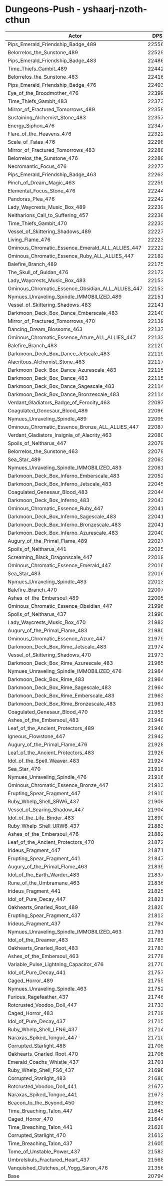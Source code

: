 # Dungeons-Push - yshaarj-nzoth-cthun
| Actor | DPS | Increase |
|---|:---:|:---:|
|Pips_Emerald_Friendship_Badge_489|225566|8.47%|
|Belorrelos_the_Sunstone_489|225295|8.34%|
|Pips_Emerald_Friendship_Badge_483|224866|8.14%|
|Time_Thiefs_Gambit_489|224424|7.92%|
|Belorrelos_the_Sunstone_483|224162|7.80%|
|Pips_Emerald_Friendship_Badge_476|224038|7.74%|
|Eye_of_the_Broodmother_476|223991|7.71%|
|Time_Thiefs_Gambit_483|223737|7.59%|
|Mirror_of_Fractured_Tomorrows_489|223597|7.52%|
|Sustaining_Alchemist_Stone_483|223576|7.51%|
|Energy_Siphon_476|223470|7.46%|
|Flare_of_the_Heavens_476|223221|7.34%|
|Scale_of_Fates_476|222981|7.23%|
|Mirror_of_Fractured_Tomorrows_483|222886|7.18%|
|Belorrelos_the_Sunstone_476|222884|7.18%|
|Necromantic_Focus_476|222772|7.13%|
|Pips_Emerald_Friendship_Badge_463|222632|7.06%|
|Pinch_of_Dream_Magic_463|222597|7.04%|
|Elemental_Focus_Stone_476|222443|6.97%|
|Pandoras_Plea_476|222420|6.96%|
|Lady_Waycrests_Music_Box_489|222393|6.95%|
|Neltharions_Call_to_Suffering_457|222387|6.94%|
|Time_Thiefs_Gambit_470|222330|6.92%|
|Vessel_of_Skittering_Shadows_489|222273|6.89%|
|Living_Flame_476|222232|6.87%|
|Ominous_Chromatic_Essence_Emerald_ALL_ALLIES_447|222226|6.87%|
|Ominous_Chromatic_Essence_Ruby_ALL_ALLIES_447|221826|6.67%|
|Balefire_Branch_489|221758|6.64%|
|The_Skull_of_Guldan_476|221727|6.63%|
|Lady_Waycrests_Music_Box_483|221536|6.53%|
|Ominous_Chromatic_Essence_Obsidian_ALL_ALLIES_447|221530|6.53%|
|Nymues_Unraveling_Spindle_IMMOBILIZED_489|221519|6.53%|
|Vessel_of_Skittering_Shadows_483|221417|6.48%|
|Darkmoon_Deck_Box_Dance_Emberscale_483|221405|6.47%|
|Mirror_of_Fractured_Tomorrows_470|221395|6.47%|
|Dancing_Dream_Blossoms_463|221370|6.45%|
|Ominous_Chromatic_Essence_Azure_ALL_ALLIES_447|221325|6.43%|
|Balefire_Branch_483|221203|6.37%|
|Darkmoon_Deck_Box_Dance_Jetscale_483|221199|6.37%|
|Alacritous_Alchemist_Stone_483|221178|6.36%|
|Darkmoon_Deck_Box_Dance_Azurescale_483|221156|6.35%|
|Darkmoon_Deck_Box_Dance_483|221151|6.35%|
|Darkmoon_Deck_Box_Dance_Sagescale_483|221148|6.35%|
|Darkmoon_Deck_Box_Dance_Bronzescale_483|221140|6.34%|
|Verdant_Gladiators_Badge_of_Ferocity_463|220979|6.27%|
|Coagulated_Genesaur_Blood_489|220961|6.26%|
|Nymues_Unraveling_Spindle_489|220959|6.26%|
|Ominous_Chromatic_Essence_Bronze_ALL_ALLIES_447|220876|6.22%|
|Verdant_Gladiators_Insignia_of_Alacrity_463|220806|6.18%|
|Spoils_of_Neltharus_447|220799|6.18%|
|Belorrelos_the_Sunstone_463|220792|6.18%|
|Sea_Star_489|220633|6.10%|
|Nymues_Unraveling_Spindle_IMMOBILIZED_483|220617|6.09%|
|Darkmoon_Deck_Box_Inferno_Emberscale_483|220520|6.05%|
|Darkmoon_Deck_Box_Inferno_Jetscale_483|220459|6.02%|
|Coagulated_Genesaur_Blood_483|220443|6.01%|
|Darkmoon_Deck_Box_Inferno_483|220434|6.00%|
|Ominous_Chromatic_Essence_Ruby_447|220416|6.00%|
|Darkmoon_Deck_Box_Inferno_Sagescale_483|220415|6.00%|
|Darkmoon_Deck_Box_Inferno_Bronzescale_483|220411|5.99%|
|Darkmoon_Deck_Box_Inferno_Azurescale_483|220408|5.99%|
|Augury_of_the_Primal_Flame_489|220279|5.93%|
|Spoils_of_Neltharus_441|220251|5.92%|
|Screaming_Black_Dragonscale_447|220199|5.89%|
|Ominous_Chromatic_Essence_Emerald_447|220163|5.87%|
|Sea_Star_483|220161|5.87%|
|Nymues_Unraveling_Spindle_483|220135|5.86%|
|Balefire_Branch_470|220077|5.83%|
|Ashes_of_the_Embersoul_489|220050|5.82%|
|Ominous_Chromatic_Essence_Obsidian_447|219969|5.78%|
|Spoils_of_Neltharus_437|219908|5.75%|
|Lady_Waycrests_Music_Box_470|219828|5.71%|
|Augury_of_the_Primal_Flame_483|219809|5.70%|
|Ominous_Chromatic_Essence_Azure_447|219794|5.70%|
|Darkmoon_Deck_Box_Rime_Jetscale_483|219748|5.67%|
|Vessel_of_Skittering_Shadows_470|219732|5.67%|
|Darkmoon_Deck_Box_Rime_Azurescale_483|219656|5.63%|
|Nymues_Unraveling_Spindle_IMMOBILIZED_476|219643|5.62%|
|Darkmoon_Deck_Box_Rime_483|219643|5.62%|
|Darkmoon_Deck_Box_Rime_Sagescale_483|219640|5.62%|
|Darkmoon_Deck_Box_Rime_Emberscale_483|219638|5.62%|
|Darkmoon_Deck_Box_Rime_Bronzescale_483|219618|5.61%|
|Coagulated_Genesaur_Blood_470|219550|5.58%|
|Ashes_of_the_Embersoul_483|219491|5.55%|
|Leaf_of_the_Ancient_Protectors_489|219460|5.54%|
|Igneous_Flowstone_447|219428|5.52%|
|Augury_of_the_Primal_Flame_476|219289|5.45%|
|Leaf_of_the_Ancient_Protectors_483|219266|5.44%|
|Idol_of_the_Spell_Weaver_483|219247|5.43%|
|Sea_Star_470|219185|5.40%|
|Nymues_Unraveling_Spindle_476|219160|5.39%|
|Ominous_Chromatic_Essence_Bronze_447|219139|5.38%|
|Erupting_Spear_Fragment_447|219101|5.36%|
|Ruby_Whelp_Shell_SRW6_437|219084|5.35%|
|Vessel_of_Searing_Shadow_447|219044|5.34%|
|Idol_of_the_Life_Binder_483|218905|5.27%|
|Ruby_Whelp_Shell_URW6_437|218833|5.23%|
|Ashes_of_the_Embersoul_476|218820|5.23%|
|Leaf_of_the_Ancient_Protectors_470|218725|5.18%|
|Irideus_Fragment_447|218712|5.18%|
|Erupting_Spear_Fragment_441|218477|5.06%|
|Augury_of_the_Primal_Flame_463|218398|5.03%|
|Idol_of_the_Earth_Warder_483|218377|5.01%|
|Rune_of_the_Umbramane_463|218367|5.01%|
|Irideus_Fragment_441|218257|4.96%|
|Idol_of_Pure_Decay_447|218219|4.94%|
|Oakhearts_Gnarled_Root_489|218204|4.93%|
|Erupting_Spear_Fragment_437|218131|4.90%|
|Irideus_Fragment_437|217942|4.81%|
|Nymues_Unraveling_Spindle_IMMOBILIZED_463|217919|4.79%|
|Idol_of_the_Dreamer_483|217858|4.77%|
|Oakhearts_Gnarled_Root_483|217833|4.75%|
|Ashes_of_the_Embersoul_463|217780|4.73%|
|Variable_Pulse_Lightning_Capacitor_476|217706|4.69%|
|Idol_of_Pure_Decay_441|217571|4.63%|
|Caged_Horror_489|217555|4.62%|
|Nymues_Unraveling_Spindle_463|217527|4.61%|
|Furious_Ragefeather_437|217465|4.58%|
|Rotcrusted_Voodoo_Doll_447|217337|4.51%|
|Caged_Horror_483|217197|4.45%|
|Idol_of_Pure_Decay_437|217157|4.43%|
|Ruby_Whelp_Shell_LFN6_437|217140|4.42%|
|Naraxas_Spiked_Tongue_447|217104|4.40%|
|Corrupted_Starlight_488|217087|4.39%|
|Oakhearts_Gnarled_Root_470|217062|4.38%|
|Emerald_Coachs_Whistle_437|217015|4.36%|
|Ruby_Whelp_Shell_FS6_437|216987|4.35%|
|Corrupted_Starlight_483|216802|4.26%|
|Rotcrusted_Voodoo_Doll_441|216775|4.24%|
|Naraxas_Spiked_Tongue_441|216735|4.23%|
|Beacon_to_the_Beyond_450|216635|4.18%|
|Time_Breaching_Talon_447|216453|4.09%|
|Caged_Horror_470|216443|4.08%|
|Time_Breaching_Talon_441|216289|4.01%|
|Corrupted_Starlight_470|216124|3.93%|
|Time_Breaching_Talon_437|216057|3.90%|
|Tome_of_Unstable_Power_437|215831|3.79%|
|Umbrelskuls_Fractured_Heart_437|215681|3.72%|
|Vanquished_Clutches_of_Yogg_Saron_476|213564|2.70%|
|Base|207949|0.00%|
